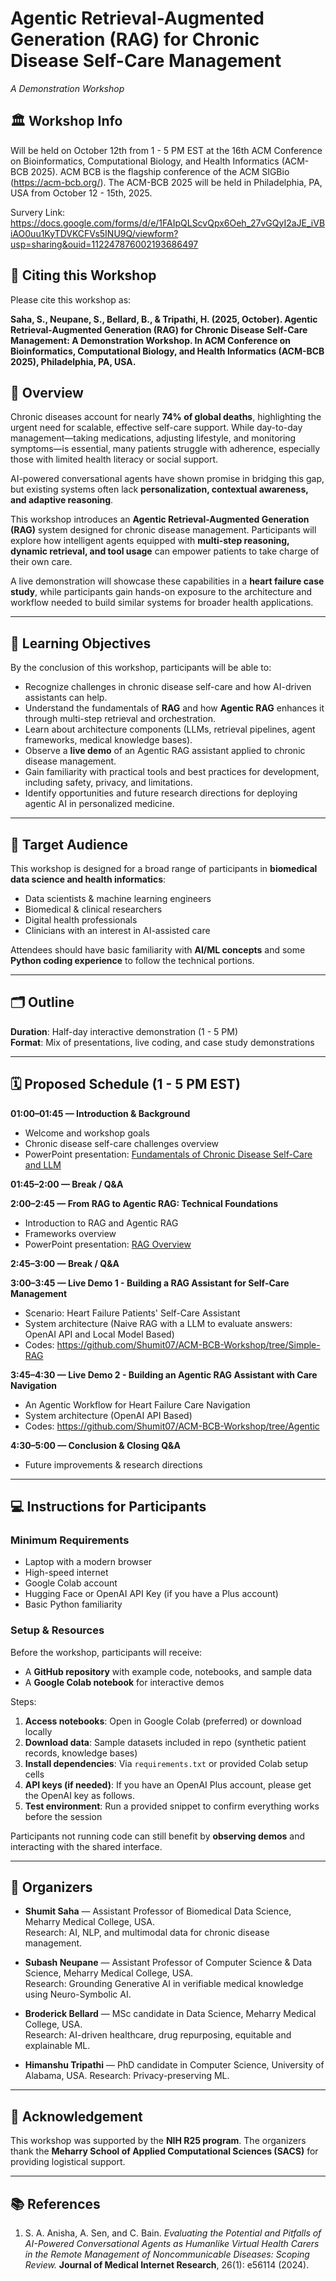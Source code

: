 # Agentic Retrieval-Augmented Generation (RAG) for Chronic Disease Self-Care Management  
*A Demonstration Workshop*  

## 🏛️ Workshop Info  
Will be held on October 12th from 1 - 5 PM EST at the 16th ACM Conference on Bioinformatics, Computational Biology, and Health Informatics (ACM-BCB 2025). ACM BCB is the flagship conference of the ACM SIGBio (https://acm-bcb.org/). The ACM-BCB 2025 will be held in Philadelphia, PA, USA from October 12 - 15th, 2025. 

Survery Link: https://docs.google.com/forms/d/e/1FAIpQLScvQpx6Oeh_27vGQyI2aJE_iVBiAO0uu1KyTDVKCFVs5INU9Q/viewform?usp=sharing&ouid=112247876002193686497 

## 📝 Citing this Workshop  
Please cite this workshop as:  

**Saha, S., Neupane, S., Bellard, B., & Tripathi, H. (2025, October). Agentic Retrieval-Augmented Generation (RAG) for Chronic Disease Self-Care Management: A Demonstration Workshop. In ACM Conference on Bioinformatics, Computational Biology, and Health Informatics (ACM-BCB 2025), Philadelphia, PA, USA.**  


## 📖 Overview  
Chronic diseases account for nearly **74% of global deaths**, highlighting the urgent need for scalable, effective self-care support. While day-to-day management—taking medications, adjusting lifestyle, and monitoring symptoms—is essential, many patients struggle with adherence, especially those with limited health literacy or social support.  

AI-powered conversational agents have shown promise in bridging this gap, but existing systems often lack **personalization, contextual awareness, and adaptive reasoning**.  

This workshop introduces an **Agentic Retrieval-Augmented Generation (RAG)** system designed for chronic disease management. Participants will explore how intelligent agents equipped with **multi-step reasoning, dynamic retrieval, and tool usage** can empower patients to take charge of their own care.  

A live demonstration will showcase these capabilities in a **heart failure case study**, while participants gain hands-on exposure to the architecture and workflow needed to build similar systems for broader health applications.  

---

## 🎯 Learning Objectives  
By the conclusion of this workshop, participants will be able to:  
- Recognize challenges in chronic disease self-care and how AI-driven assistants can help.  
- Understand the fundamentals of **RAG** and how **Agentic RAG** enhances it through multi-step retrieval and orchestration.  
- Learn about architecture components (LLMs, retrieval pipelines, agent frameworks, medical knowledge bases).  
- Observe a **live demo** of an Agentic RAG assistant applied to chronic disease management.  
- Gain familiarity with practical tools and best practices for development, including safety, privacy, and limitations.  
- Identify opportunities and future research directions for deploying agentic AI in personalized medicine.  

---

## 🎯 Target Audience  
This workshop is designed for a broad range of participants in **biomedical data science and health informatics**:  
- Data scientists & machine learning engineers  
- Biomedical & clinical researchers  
- Digital health professionals  
- Clinicians with an interest in AI-assisted care  

Attendees should have basic familiarity with **AI/ML concepts** and some **Python coding experience** to follow the technical portions.  

---

## 🗂️ Outline  
**Duration**: Half-day interactive demonstration (1 - 5 PM)  
**Format**: Mix of presentations, live coding, and case study demonstrations  

---

## 🗓️ Proposed Schedule (1 - 5 PM EST)  

**01:00–01:45 — Introduction & Background**  
- Welcome and workshop goals  
- Chronic disease self-care challenges overview
- PowerPoint presentation: [Fundamentals of Chronic Disease Self-Care and LLM](https://drive.google.com/file/d/19pAjqSoCsYujgmAuw4EB_aXZOhOrnvxe/view?usp=sharing)

**01:45–2:00 — Break / Q&A**  

**2:00–2:45 — From RAG to Agentic RAG: Technical Foundations**  
- Introduction to RAG and Agentic RAG
- Frameworks overview
- PowerPoint presentation: [RAG Overview](https://drive.google.com/file/d/1pAID5RK1N6FhNpUz9xYEypqScc9zesj4/view?usp=sharing)

**2:45–3:00 — Break / Q&A**  

**3:00–3:45 — Live Demo 1 - Building a RAG Assistant for Self-Care
Management**  
- Scenario: Heart Failure Patients' Self-Care Assistant  
- System architecture (Naive RAG with a LLM to evaluate answers: OpenAI API and Local Model Based)  
- Codes: https://github.com/Shumit07/ACM-BCB-Workshop/tree/Simple-RAG

**3:45–4:30 — Live Demo 2 - Building an Agentic RAG Assistant with Care Navigation**  
- An Agentic Workflow for Heart Failure Care Navigation
- System architecture (OpenAI API Based)
- Codes: https://github.com/Shumit07/ACM-BCB-Workshop/tree/Agentic
  
**4:30–5:00 — Conclusion & Closing Q&A**  
- Future improvements & research directions   

---

## 💻 Instructions for Participants  

### Minimum Requirements  
- Laptop with a modern browser  
- High-speed internet  
- Google Colab account
- Hugging Face or OpenAI API Key (if you have a Plus account)
- Basic Python familiarity 

### Setup & Resources  
Before the workshop, participants will receive:  
- A **GitHub repository** with example code, notebooks, and sample data  
- A **Google Colab notebook** for interactive demos  

Steps:  
1. **Access notebooks**: Open in Google Colab (preferred) or download locally  
2. **Download data**: Sample datasets included in repo (synthetic patient records, knowledge bases)  
3. **Install dependencies**: Via `requirements.txt` or provided Colab setup cells  
4. **API keys (if needed)**:  If you have an OpenAI Plus account, please get the OpenAI key as follows. 
5. **Test environment**: Run a provided snippet to confirm everything works before the session  

Participants not running code can still benefit by **observing demos** and interacting with the shared interface.  

---

## 👥 Organizers  

- **Shumit Saha** — Assistant Professor of Biomedical Data Science, Meharry Medical College, USA.  
  Research: AI, NLP, and multimodal data for chronic disease management.  

- **Subash Neupane** — Assistant Professor of Computer Science & Data Science, Meharry Medical College, USA.  
  Research: Grounding Generative AI in verifiable medical knowledge using Neuro-Symbolic AI.  

- **Broderick Bellard** — MSc candidate in Data Science, Meharry Medical College, USA.  
  Research: AI-driven healthcare, drug repurposing, equitable and explainable ML.  

- **Himanshu Tripathi** — PhD candidate in Computer Science, University of Alabama, USA.
  Research: Privacy-preserving ML.  

---

## 🙏 Acknowledgement  
This workshop was supported by the **NIH R25 program**. The organizers thank the **Meharry School of Applied Computational Sciences (SACS)** for providing logistical support.  

---

## 📚 References  
1. S. A. Anisha, A. Sen, and C. Bain. *Evaluating the Potential and Pitfalls of AI-Powered Conversational Agents as Humanlike Virtual Health Carers in the Remote Management of Noncommunicable Diseases: Scoping Review.* **Journal of Medical Internet Research**, 26(1): e56114 (2024).  
